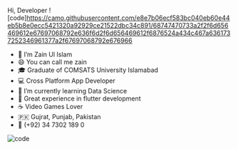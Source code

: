 Hi, Developer ![code]https://camo.githubusercontent.com/e8e7b06ecf583bc040eb60e44eb5b8e0ecc5421320a92929ce21522dbc34c891/68747470733a2f2f6d656469612e67697068792e636f6d2f6d656469612f6876524a434c467a6361737252346961377a2f67697068792e676966

-  👋  I’m Zain Ul Islam
-  😄  You can call me zain
-  🎓  Graduate of COMSATS University Islamabad
-  💻  Cross Platform App Developer
-  🌱  I’m currently learning Data Science
-  🔭  Great experience in flutter development
-  ☕️  Video Games Lover
-  🇵🇰  Gujrat, Punjab, Pakistan
-  📱  (+92) 34 7302 189 0


![code](https://user-images.githubusercontent.com/81904698/129460083-4f7ec47c-5bd7-46c5-9586-27772de7fa55.gif)
